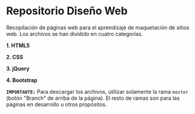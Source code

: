 ﻿# Repositorio Diseño Web
Recopilación de páginas web para el aprendizaje de maquetación de sitios web. Los archivos se han dividido en cuatro categorías.

**1. HTML5**

**2. CSS**

**3. jQuery**

**4. Bootstrap**

**`IMPORTANTE:`** Para descargar los archivos, utilizar solamente la rama `master` (botón "Branch" de arriba de la página). El resto de ramas son para las páginas en desarrollo u otros propósitos.
